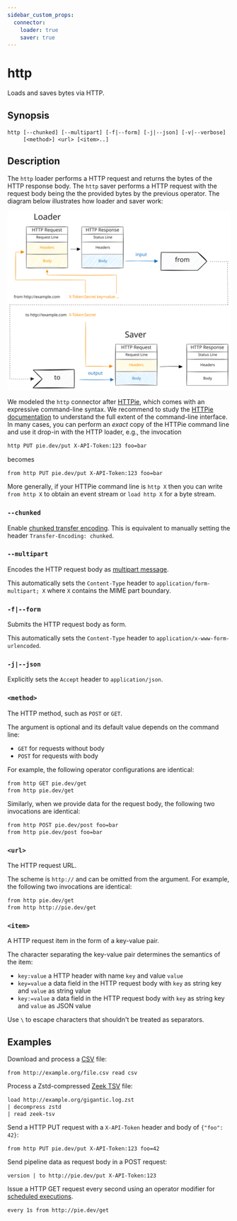 ```yaml
---
sidebar_custom_props:
  connector:
    loader: true
    saver: true
---
```


# http

Loads and saves bytes via HTTP.

## Synopsis

```
http [--chunked] [--multipart] [-f|--form] [-j|--json] [-v|--verbose]
     [<method>] <url> [<item>..]
```

## Description

The `http` loader performs a HTTP request and returns the bytes of the HTTP
response body. The `http` saver performs a HTTP request with the request body
being the the provided bytes by the previous operator. The diagram below
illustrates how loader and saver work:

![HTTP Connector](http.excalidraw.svg)

We modeled the `http` connector after [HTTPie](https://httpie.io/), which comes
with an expressive command-line syntax. We recommend to study the [HTTPie
documentation](https://httpie.io/docs/cli/examples) to understand the full
extent of the command-line interface. In many cases, you can perform an *exact*
copy of the HTTPie command line and use it drop-in with the HTTP loader, e.g.,
the invocation

```bash
http PUT pie.dev/put X-API-Token:123 foo=bar
```

becomes

```
from http PUT pie.dev/put X-API-Token:123 foo=bar
```

More generally, if your HTTPie command line is `http X` then you can write `from
http X` to obtain an event stream or `load http X` for a byte stream.

### `--chunked`

Enable [chunked transfer
encoding](https://en.wikipedia.org/wiki/Chunked_transfer_encoding). This is
equivalent to manually setting the header `Transfer-Encoding: chunked`.

### `--multipart`

Encodes the HTTP request body as [multipart
message](https://en.wikipedia.org/wiki/MIME#Multipart_messages).

This automatically sets the `Content-Type` header to
`application/form-multipart; X` where `X` contains the MIME part boundary.

### `-f|--form`

Submits the HTTP request body as form.

This automatically sets the `Content-Type` header to
`application/x-www-form-urlencoded`.

### `-j|--json`

Explicitly sets the `Accept` header to `application/json`.

### `<method>`

The HTTP method, such as `POST` or `GET`.

The argument is optional and its default value depends on the command line:

- `GET` for requests without body
- `POST` for requests with body

For example, the following operator configurations are identical:

```
from http GET pie.dev/get
from http pie.dev/get
```

Similarly, when we provide data for the request body, the following two
invocations are identical:

```
from http POST pie.dev/post foo=bar
from http pie.dev/post foo=bar
```

### `<url>`

The HTTP request URL.

The scheme is `http://` and can be omitted from the argument. For example, the
following two invocations are identical:

```
from http pie.dev/get
from http http://pie.dev/get
```

### `<item>`

A HTTP request item in the form of a key-value pair.

The character separating the key-value pair determines the semantics of the
item:

- `key:value` a HTTP header with name `key` and value `value`
- `key=value` a data field in the HTTP request body with `key` as string key and
  `value` as string value
- `key:=value` a data field in the HTTP request body with `key` as string key and
  `value` as JSON value

Use `\` to escape characters that shouldn't be treated as separators.

## Examples

Download and process a [CSV](../formats/csv.md) file:

```
from http://example.org/file.csv read csv
```

Process a Zstd-compressed [Zeek TSV](../formats/zeek-tsv.md) file:

```
load http://example.org/gigantic.log.zst
| decompress zstd
| read zeek-tsv
```

Send a HTTP PUT request with a `X-API-Token` header and body of `{"foo": 42}`:

```
from http PUT pie.dev/put X-API-Token:123 foo=42
```

Send pipeline data as request body in a POST request:

```
version | to http://pie.dev/put X-API-Token:123
```

Issue a HTTP GET request every second using an operator modifier for [scheduled
executions](/language/operator-modifiers#scheduled-executions).

```
every 1s from http://pie.dev/get
```
